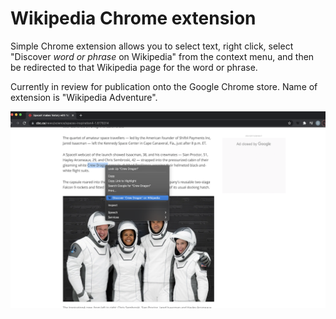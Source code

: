 # Wikipedia Chrome extension

Simple Chrome extension allows you to select text, right click, select "Discover *word or phrase* on Wikipedia" from the context menu, and then be redirected to that Wikipedia page for the word or phrase.

Currently in review for publication onto the Google Chrome store. Name of extension is "Wikipedia Adventure".


![Alt text](images_for_README/image1.png?raw=true "Title")
